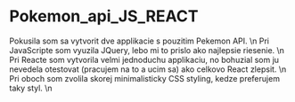 # Pokemon_api_JS_REACT

Pokusila som sa vytvorit dve applikacie s pouzitim Pekemon API. \n
Pri JavaScripte som vyuzila JQuery, lebo mi to prislo ako najlepsie riesenie. \n
Pri Reacte som vytvorila velmi jednoduchu applikaciu, no bohuzial som ju nevedela otestovat (pracujem na to a ucim sa) ako celkovo React zlepsit.  \n
Pri oboch som zvolila skorej minimalisticky CSS styling, kedze preferujem taky styl. \n
